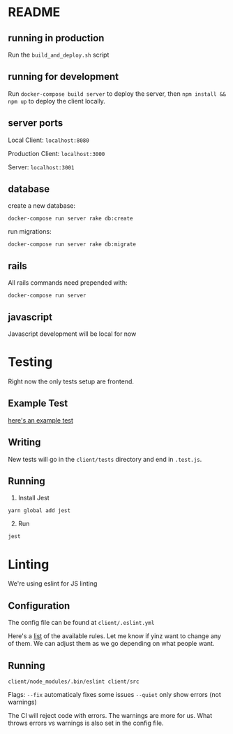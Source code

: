 # README

## running in production
Run the `build_and_deploy.sh` script

## running for development
Run `docker-compose build server` to deploy the server, then `npm install && npm up` to deploy the client locally.

## server ports

Local Client: `localhost:8080`

Production Client: `localhost:3000`

Server: `localhost:3001`

## database
create a new database:
```
docker-compose run server rake db:create
```

run migrations:
```
docker-compose run server rake db:migrate
```
## rails
All rails commands need prepended with:
```
docker-compose run server
```

## javascript
Javascript development will be local for now

# Testing
Right now the only tests setup are frontend.

## Example Test
[here's an example test](https://github.com/WorkHardPittsburgh/MyGS/blob/6b4a23993c7be02300b5550f3ce3899e4263908e/client/tests/example.test.js)

## Writing
New tests will go in the `client/tests` directory and end in `.test.js`.

## Running
1. Install Jest
```
yarn global add jest
```
2. Run
```
jest
```

# Linting

We're using eslint for JS linting

## Configuration
The config file can be found at `client/.eslint.yml`

Here's a [list](https://eslint.org/docs/rules/) of the available rules. Let me know if yinz want to change any of them. We can adjust them as we go depending on what people want.

## Running
`client/node_modules/.bin/eslint client/src`

Flags:
`--fix` automaticaly fixes some issues
`--quiet` only show errors (not warnings)

The CI will reject code with errors. The warnings are more for
us. What throws errors vs warnings is also set in the config file.
